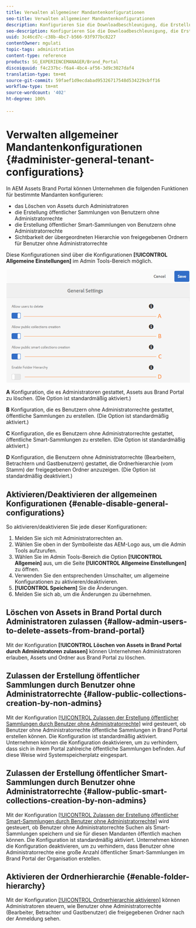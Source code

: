 ```yaml
---
title: Verwalten allgemeiner Mandantenkonfigurationen
seo-title: Verwalten allgemeiner Mandantenkonfigurationen
description: Konfigurieren Sie die Downloadbeschleunigung, die Erstellung öffentlicher Smart-Sammlungen sowie die Erstellung öffentlicher Sammlungen und gestatten Sie Admin-Benutzern, Assets von Mandanten zu löschen.
seo-description: Konfigurieren Sie die Downloadbeschleunigung, die Erstellung öffentlicher Smart-Sammlungen sowie die Erstellung öffentlicher Sammlungen und gestatten Sie Admin-Benutzern, Assets von Mandanten zu löschen.
uuid: 3c46cd7c-c38b-4bc7-b566-93f977bc8227
contentOwner: mgulati
topic-tags: administration
content-type: reference
products: SG_EXPERIENCEMANAGER/Brand_Portal
discoiquuid: f4c237bc-f6a4-4bc4-af56-3d9c3027daf4
translation-type: tm+mt
source-git-commit: 59faef1d9ecdabad95326717548d534229cbff16
workflow-type: tm+mt
source-wordcount: '402'
ht-degree: 100%

---
```



# Verwalten allgemeiner Mandantenkonfigurationen {#administer-general-tenant-configurations}

In AEM Assets Brand Portal können Unternehmen die folgenden Funktionen für bestimmte Mandanten konfigurieren:

* das Löschen von Assets durch Administratoren
* die Erstellung öffentlicher Sammlungen von Benutzern ohne Administratorrechte
* die Erstellung öffentlicher Smart-Sammlungen von Benutzern ohne Administratorrechte
* Sichtbarkeit der übergeordneten Hierarchie von freigegebenen Ordnern für Benutzer ohne Administratorrechte

Diese Konfigurationen sind über die Konfigurationen **[!UICONTROL Allgemeine Einstellungen]** im Admin Tools-Bereich möglich.

![](assets/general-config.png)

**A** Konfiguration, die es Administratoren gestattet, Assets aus Brand Portal zu löschen. (Die Option ist standardmäßig aktiviert.)

**B** Konfiguration, die es Benutzern ohne Administratorrechte gestattet, öffentliche Sammlungen zu erstellen. (Die Option ist standardmäßig aktiviert.)

**C** Konfiguration, die es Benutzern ohne Administratorrechte gestattet, öffentliche Smart-Sammlungen zu erstellen. (Die Option ist standardmäßig aktiviert.)

**D** Konfiguration, die Benutzern ohne Administratorrechte (Bearbeitern, Betrachtern und Gastbenutzern) gestattet, die Ordnerhierarchie (vom Stamm) der freigegebenen Ordner anzuzeigen. (Die Option ist standardmäßig deaktiviert.)

## Aktivieren/Deaktivieren der allgemeinen Konfigurationen      {#enable-disable-general-configurations}

So aktivieren/deaktivieren Sie jede dieser Konfigurationen:

1. Melden Sie sich mit Administratorrechten an.
1. Wählen Sie oben in der Symbolleiste das AEM-Logo aus, um die Admin Tools aufzurufen.
1. Wählen Sie im Admin Tools-Bereich die Option **[!UICONTROL Allgemein]** aus, um die Seite **[!UICONTROL Allgemeine Einstellungen]** zu öffnen.
1. Verwenden Sie den entsprechenden Umschalter, um allgemeine Konfigurationen zu aktivieren/deaktivieren.
1. **[!UICONTROL Speichern]** Sie die Änderungen.
1. Melden Sie sich ab, um die Änderungen zu übernehmen.

## Löschen von Assets in Brand Portal durch Administratoren zulassen       {#allow-admin-users-to-delete-assets-from-brand-portal}

Mit der Konfiguration **[!UICONTROL Löschen von Assets in Brand Portal durch Administratoren zulassen]** können Unternehmen Administratoren erlauben, Assets und Ordner aus Brand Portal zu löschen.

## Zulassen der Erstellung öffentlicher Sammlungen durch Benutzer ohne Administratorrechte {#allow-public-collections-creation-by-non-admins}

Mit der Konfiguration [[!UICONTROL Zulassen der Erstellung öffentlicher Sammlungen durch Benutzer ohne Administratorrechte]](../using/brand-portal-share-collection.md#main-pars-text-1915052376) wird gesteuert, ob Benutzer ohne Administratorrechte öffentliche Sammlungen in Brand Portal erstellen können. Die Konfiguration ist standardmäßig aktiviert. Unternehmen können die Konfiguration deaktivieren, um zu verhindern, dass sich in ihrem Portal zahlreiche öffentliche Sammlungen befinden. Auf diese Weise wird Systemspeicherplatz eingespart.

## Zulassen der Erstellung öffentlicher Smart-Sammlungen durch Benutzer ohne Administratorrechte {#allow-public-smart-collections-creation-by-non-admins}

Mit der Konfiguration [[!UICONTROL Zulassen der Erstellung öffentlicher Smart-Sammlungen durch Benutzer ohne Administratorrechte]](../using/brand-portal-searching.md#main-pars-header-500620467) wird gesteuert, ob Benutzer ohne Administratorrechte Suchen als Smart-Sammlungen speichern und sie für diesen Mandanten öffentlich machen können. Die Konfiguration ist standardmäßig aktiviert. Unternehmen können die Konfiguration deaktivieren, um zu verhindern, dass Benutzer ohne Administratorrechte eine große Anzahl öffentlicher Smart-Sammlungen im Brand Portal der Organisation erstellen.

<!-- 
## Allow download acceleration {#allow-download-acceleration}

[[!UICONTROL Allow download acceleration]](../using/accelerated-download.md) configuration lets the organizations to allow accelerated downloads of assets from Brand Portal and shared links, by integrating with IBM Aspera Connect that is an install-on-demand application. The application uses proprietary technology to remove TCP overheads.
-->

## Aktivieren der Ordnerhierarchie      {#enable-folder-hierarchy}

Mit der Konfiguration [[!UICONTROL Ordnerhierarchie aktivieren]](../using/brand-portal-sharing-folders.md#non-admin-user-access-to-shared-folders) können Administratoren steuern, wie Benutzer ohne Administratorrechte (Bearbeiter, Betrachter und Gastbenutzer) die freigegebenen Ordner nach der Anmeldung sehen.
